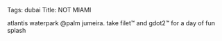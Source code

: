 Tags: dubai
Title: NOT MIAMI
  
atlantis waterpark @palm jumeira. take filet™ and gdot2™ for a day of fun splash